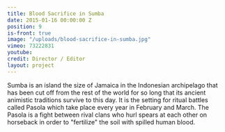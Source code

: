 ```yaml
---
title: Blood Sacrifice in Sumba
date: 2015-01-16 00:00:00 Z
position: 9
is-front: true
image: "/uploads/blood-sacrifice-in-sumba.jpg"
vimeo: 73222831
youtube: 
credit: Director / Editor
layout: project
---
```


Sumba is an island the size of Jamaica in the Indonesian archipelago that has been cut off from the rest of the world for so long that its ancient animistic traditions survive to this day. It is the setting for ritual battles called Pasola which take place every year in February and March. The Pasola is a fight between rival clans who hurl spears at each other on horseback in order to "fertilize" the soil with spilled human blood.